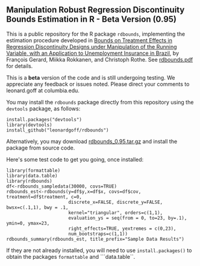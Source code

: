## Manipulation Robust Regression Discontinuity Bounds Estimation in R - Beta Version (0.95)

This is a public repository for the R package ```rdbounds```, implementing the estimation procedure developed in [Bounds on Treatment Effects in Regression Discontinuity Designs under Manipulation of the Running Variable, with an Application to Unemployment Insurance in Brazil](http://www.nber.org/papers/w22892, "NBER Working Paper"), by François Gerard, Miikka Rokkanen, and Christoph Rothe. See [rdbounds.pdf](rdbounds.pdf) for details.

This is a **beta** version of the code and is still undergoing testing. We appreciate any feedback or issues noted. Please direct your comments to leonard.goff at columbia.edu.

You may install the ```rdbounds``` package directly from this repository using the ```devtools``` package, as follows:

```{r}
install.packages("devtools")
library(devtools)
install_github("leonardgoff/rdbounds")
```

Alternatively, you may download [rdbounds_0.95.tar.gz](rdbounds_0.95.tar.gz) and install the package from source code.

Here's some test code to get you going, once installed:

```{r}
library(formattable)
library(data.table)
library(rdbounds)
df<-rdbounds_sampledata(30000, covs=TRUE)
rdbounds_est<-rdbounds(y=df$y,x=df$x, covs=df$cov, treatment=df$treatment, c=0,
                       discrete_x=FALSE, discrete_y=FALSE, bwsx=c(.1,1), bwy = .1,
                       kernel="triangular", orders=c(1,1),
                       evaluation_ys = seq(from = 0, to=23, by=.1), ymin=0, ymax=23,
                       right_effects=TRUE, yextremes = c(0,23),
                       num_bootstraps=c(1,1))
rdbounds_summary(rdbounds_est, title_prefix="Sample Data Results")
```
If they are not already installed, you will need to use ```install.packages()``` to obtain the packages ```formattable``` and ```data.table``.
